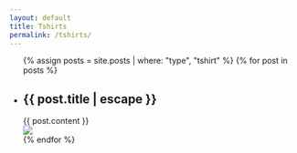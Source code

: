 ```yaml
---
layout: default
title: Tshirts
permalink: /tshirts/
---
```

<ul class="post-list">
  {% assign posts = site.posts | where: "type", "tshirt" %}
  {% for post in posts %}
    <li class="post">
      <h2 class="post-header">
        {{ post.title | escape }}
      </h2>
      <div>
        {{ post.content }}
      </div>
      <img class="post-image" src="{{ post.image_url }}" />
    </li>
  {% endfor %}
</ul>
